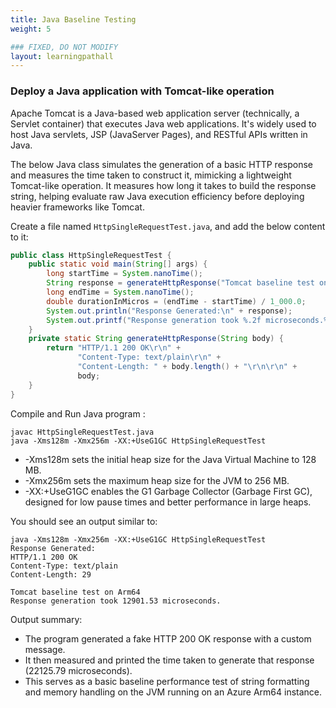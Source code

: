 ```yaml
---
title: Java Baseline Testing 
weight: 5

### FIXED, DO NOT MODIFY
layout: learningpathall
---
```



### Deploy a Java application with Tomcat-like operation 
Apache Tomcat is a Java-based web application server (technically, a Servlet container) that executes Java web applications. It's widely used to host Java servlets, JSP (JavaServer Pages), 
and RESTful APIs written in Java. 

The below Java class simulates the generation of a basic HTTP response and measures the time taken to construct it, mimicking a lightweight Tomcat-like operation. It measures how long it 
takes to build the response string, helping evaluate raw Java execution efficiency before deploying heavier frameworks like Tomcat.

Create a file named `HttpSingleRequestTest.java`, and add the below content to it:

```java
public class HttpSingleRequestTest {
    public static void main(String[] args) {
        long startTime = System.nanoTime();
        String response = generateHttpResponse("Tomcat baseline test on Arm64");
        long endTime = System.nanoTime();
        double durationInMicros = (endTime - startTime) / 1_000.0;
        System.out.println("Response Generated:\n" + response);
        System.out.printf("Response generation took %.2f microseconds.%n", durationInMicros);
    }
    private static String generateHttpResponse(String body) {
        return "HTTP/1.1 200 OK\r\n" +
               "Content-Type: text/plain\r\n" +
               "Content-Length: " + body.length() + "\r\n\r\n" +
               body;
    }
}
```
Compile and Run Java program :

```console
javac HttpSingleRequestTest.java
java -Xms128m -Xmx256m -XX:+UseG1GC HttpSingleRequestTest
```

- -Xms128m  sets the initial heap size for the Java Virtual Machine to 128 MB. 
- -Xmx256m sets the maximum heap size for the JVM to 256 MB. 
- -XX:+UseG1GC enables the G1 Garbage Collector (Garbage First GC), designed for low pause times and better performance in large heaps.

You should see an output similar to:
```output
java -Xms128m -Xmx256m -XX:+UseG1GC HttpSingleRequestTest
Response Generated:
HTTP/1.1 200 OK
Content-Type: text/plain
Content-Length: 29

Tomcat baseline test on Arm64
Response generation took 12901.53 microseconds.
```
Output summary:

- The program generated a fake HTTP 200 OK response with a custom message.
- It then measured and printed the time taken to generate that response (22125.79 microseconds).
- This serves as a basic baseline performance test of string formatting and memory handling on the JVM running on an Azure Arm64 instance.

